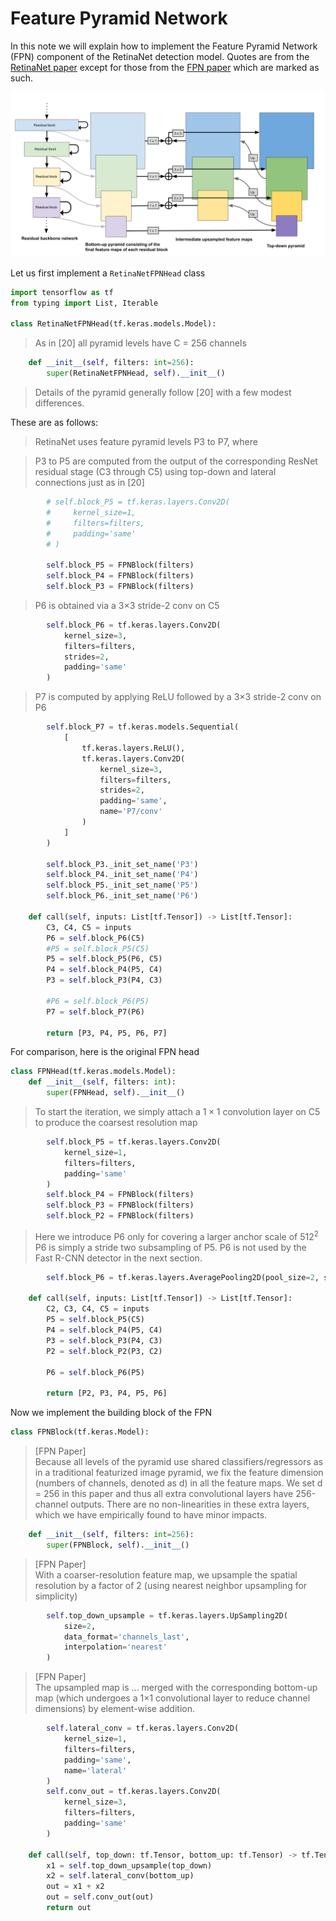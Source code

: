 
# Feature Pyramid Network
In this note we will explain how to implement the Feature Pyramid Network (FPN) component of the RetinaNet detection model. Quotes are from the [RetinaNet paper](https://arxiv.org/abs/1708.02002) except for those from the [FPN paper](https://arxiv.org/abs/1612.03144) which are marked as such.

![Feature Pyramid Network showing top-down and bottom-up pyramids](FPN.svg)

Let us first implement a `RetinaNetFPNHead` class



```python
import tensorflow as tf
from typing import List, Iterable

class RetinaNetFPNHead(tf.keras.models.Model):
```


> As in [20] all pyramid levels have C = 256 channels


```python
    def __init__(self, filters: int=256):
        super(RetinaNetFPNHead, self).__init__()
```


> Details of the pyramid generally follow [20] with a few modest differences.


These are as follows:


> RetinaNet uses feature pyramid levels P3 to P7, where





> P3 to P5 are computed from the output of the corresponding ResNet residual stage (C3 through C5) using top-down and lateral connections just as in [20]


```python
        # self.block_P5 = tf.keras.layers.Conv2D(
        #     kernel_size=1,
        #     filters=filters,
        #     padding='same'
        # )

        self.block_P5 = FPNBlock(filters)
        self.block_P4 = FPNBlock(filters)
        self.block_P3 = FPNBlock(filters)

```


> P6 is obtained via a 3×3 stride-2 conv on C5


```python
        self.block_P6 = tf.keras.layers.Conv2D(
            kernel_size=3,
            filters=filters,
            strides=2,
            padding='same'
        )

```


> P7 is computed by applying ReLU followed by a 3×3 stride-2 conv on P6


```python
        self.block_P7 = tf.keras.models.Sequential(
            [
                tf.keras.layers.ReLU(),
                tf.keras.layers.Conv2D(
                    kernel_size=3,
                    filters=filters,
                    strides=2,
                    padding='same',
                    name='P7/conv'
                )
            ]
        )

        self.block_P3._init_set_name('P3')
        self.block_P4._init_set_name('P4')
        self.block_P5._init_set_name('P5')
        self.block_P6._init_set_name('P6')

    def call(self, inputs: List[tf.Tensor]) -> List[tf.Tensor]:
        C3, C4, C5 = inputs
        P6 = self.block_P6(C5)
        #P5 = self.block_P5(C5)
        P5 = self.block_P5(P6, C5)
        P4 = self.block_P4(P5, C4)
        P3 = self.block_P3(P4, C3)

        #P6 = self.block_P6(P5)
        P7 = self.block_P7(P6)

        return [P3, P4, P5, P6, P7]


```


For comparison, here is the original FPN head



```python
class FPNHead(tf.keras.models.Model):
    def __init__(self, filters: int):
        super(FPNHead, self).__init__()
```


> To start the iteration, we simply attach a $1 \times 1$ convolution layer on C5 to produce the coarsest resolution map


```python
        self.block_P5 = tf.keras.layers.Conv2D(
            kernel_size=1,
            filters=filters,
            padding='same'
        )
        self.block_P4 = FPNBlock(filters)
        self.block_P3 = FPNBlock(filters)
        self.block_P2 = FPNBlock(filters)

```


> Here we introduce P6 only for covering a larger anchor scale of $512^2$ P6 is simply a stride two subsampling of P5. P6 is not used by the Fast R-CNN detector in the next section.


```python
        self.block_P6 = tf.keras.layers.AveragePooling2D(pool_size=2, strides=2)

    def call(self, inputs: List[tf.Tensor]) -> List[tf.Tensor]:
        C2, C3, C4, C5 = inputs
        P5 = self.block_P5(C5)
        P4 = self.block_P4(P5, C4)
        P3 = self.block_P3(P4, C3)
        P2 = self.block_P2(P3, C2)

        P6 = self.block_P6(P5)

        return [P2, P3, P4, P5, P6]


```


Now we implement the building block of the FPN




```python
class FPNBlock(tf.keras.Model):
```


> [FPN Paper]<br>
> Because all levels of the pyramid use shared classifiers/regressors as in a traditional featurized image pyramid, we fix the feature dimension (numbers of channels, denoted as d) in all the feature maps. We set d = 256 in this paper and thus all extra convolutional layers have 256-channel outputs. There are no non-linearities in these extra layers, which we have empirically found to have minor impacts.





```python
    def __init__(self, filters: int=256):
        super(FPNBlock, self).__init__()
```


> [FPN Paper]<br>
> With a coarser-resolution feature map, we upsample the spatial resolution by a factor of 2 (using nearest neighbor upsampling for simplicity)


```python
        self.top_down_upsample = tf.keras.layers.UpSampling2D(
            size=2,
            data_format='channels_last',
            interpolation='nearest'
        )
```


> [FPN Paper]<br>
> The upsampled map is ... merged with the corresponding bottom-up map (which undergoes a 1×1 convolutional layer to reduce channel dimensions) by element-wise addition.


```python
        self.lateral_conv = tf.keras.layers.Conv2D(
            kernel_size=1,
            filters=filters,
            padding='same',
            name='lateral'
        )
        self.conv_out = tf.keras.layers.Conv2D(
            kernel_size=3,
            filters=filters,
            padding='same'
        )

    def call(self, top_down: tf.Tensor, bottom_up: tf.Tensor) -> tf.Tensor:
        x1 = self.top_down_upsample(top_down)
        x2 = self.lateral_conv(bottom_up)
        out = x1 + x2
        out = self.conv_out(out)
        return out
```
